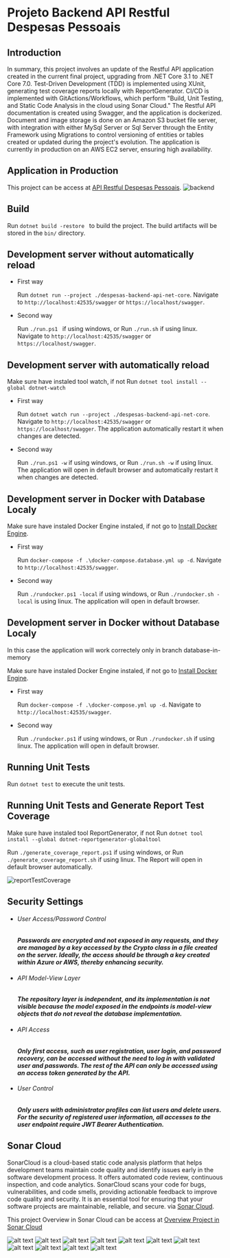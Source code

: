 # Projeto Backend API Restful Despesas Pessoais 

## Introduction

In summary, this project involves an update of the Restful API application created in the current final project, upgrading from .NET Core 3.1 to .NET Core 7.0. Test-Driven Development (TDD) is implemented using XUnit, generating test coverage reports locally with ReportGenerator. CI/CD is implemented with GitActions/Workflows, which perform "Build, Unit Testing, and Static Code Analysis in the cloud using Sonar Cloud." The Restful API documentation is created using Swagger, and the application is dockerized. Document and image storage is done on an Amazon S3 bucket file server, with integration with either MySql Server or Sql Server through the Entity Framework using Migrations to control versioning of entities or tables created or updated during the project's evolution. The application is currently in production on an AWS EC2 server, ensuring high availability.

## Application in Production 

This project can be access at [API Restful Despesas Pessoais](http://alexfariakof.com:42535/swagger).
![backend](https://github.com/alexfariakof/despesas-backend-api-net-core/assets/42475620/d715b8d3-e275-4998-beb7-cb8c9690513f)

## Build

Run `dotnet build -restore ` to build the project. The build artifacts will be stored in the `bin/` directory. 

## Development server without automatically reload

* First way

  Run `dotnet run --project ./despesas-backend-api-net-core`. Navigate to `http://localhost:42535/swagger` or `https://localhost/swagger`.

* Second way

  Run `./run.ps1 ` if using windows, or Run `./run.sh` if using linux. Navigate to `http://localhost:42535/swagger` or `https://localhost/swagger`.

## Development server with automatically reload

Make sure have instaled tool watch, if not Run `dotnet tool install --global dotnet-watch`

* First way

  Run `dotnet watch run --project ./despesas-backend-api-net-core`. Navigate to `http://localhost:42535/swagger` or `https://localhost/swagger`. The application automatically restart it when changes are detected.
  
* Second way

  Run `./run.ps1 -w` if using windows, or Run `./run.sh -w` if using linux. The application will open in default browser and automatically restart it when changes are detected.

## Development server in Docker with Database Localy

Make sure have instaled Docker Engine instaled, if not go to [Install Docker Engine](https://docs.docker.com/engine/install/).

* First way

  Run `docker-compose -f .\docker-compose.database.yml up -d`.  Navigate to `http://localhost:42535/swagger`. 
  
* Second way

  Run `./rundocker.ps1 -local` if using windows, or Run `./rundocker.sh -local` is using linux. The application will open in default browser.

## Development server in Docker without Database Localy 
In this case the application will work correctely only in branch database-in-memory

Make sure have instaled Docker Engine instaled, if not go to [Install Docker Engine](https://docs.docker.com/engine/install/).

* First way

  Run `docker-compose -f .\docker-compose.yml up -d`.  Navigate to `http://localhost:42535/swagger`. 
  
* Second way

  Run  `./rundocker.ps1` if using windows, or Run `./rundocker.sh` if using linux. The application will open in default browser.

  

## Running Unit Tests

Run `dotnet test` to execute the unit tests.

## Running Unit Tests and Generate Report Test Coverage

Make sure have instaled tool ReportGenerator, if not Run `dotnet tool install --global dotnet-reportgenerator-globaltool`

Run  `./generate_coverage_report.ps1` if using windows, or Run `./generate_coverage_report.sh` if using linux. The Report will open in default browser automatically.

![reportTestCoverage](https://github.com/alexfariakof/despesas-backend-api-net-core/assets/42475620/afd1b5e4-5a2f-490c-bf4f-a530df41c1ae)

## Security Settings
<h5> 
   <ul>
      <li>   
         <h6>User Access/Password Control</h6>
            <p>Passwords are encrypted and not exposed in any requests, and they are managed by a key  accessed by the Crypto class in a file created on the server. Ideally, the access should be through a key created within Azure or AWS, thereby enhancing security.
         </p>
      </li>
      <li>
         <h6>API Model-View Layer</h6>
            <p>The repository layer is independent, and its implementation is not visible because the model exposed in the endpoints is model-view objects that do not reveal the database implementation.
         </p>
      </li>
      <li>
         <h6>API Access</h6>
            <p>Only first access, such as user registration, user login, and password recovery, can be accessed without the need to log in with validated user and passwords. The rest of the API can only be accessed using an access token generated by the API. 
         </p>
      </li>
      <li>
         <h6>User Control</h6>
            <p>Only users with administrator profiles can list users and delete users. For the security of registered user information, all accesses to the user endpoint require JWT Bearer Authentication.
         </p>
      </li>                 
 </ul>
</h5>

## Sonar Cloud

SonarCloud is a cloud-based static code analysis platform that helps development teams maintain code quality and identify issues early in the software development process. It offers automated code review, continuous inspection, and code analytics. SonarCloud scans your code for bugs, vulnerabilities, and code smells, providing actionable feedback to improve code quality and security. It is an essential tool for ensuring that your software projects are maintainable, reliable, and secure. via [Sonar Cloud](https://sonarcloud.io/).

This project Overview in Sonar Cloud can be access at [Overview Project in Sonar Cloud](https://sonarcloud.io/project/overview?id=alexfariakof_despesas-backend-api-net-core) 

![alt text](https://sonarcloud.io/api/project_badges/measure?project=alexfariakof_despesas-backend-api-net-core&metric=vulnerabilities) ![alt text](https://sonarcloud.io/api/project_badges/measure?project=alexfariakof_despesas-backend-api-net-core&metric=bugs) ![alt text](https://sonarcloud.io/api/project_badges/measure?project=alexfariakof_despesas-backend-api-net-core&metric=security_rating) ![alt text](https://sonarcloud.io/api/project_badges/measure?project=alexfariakof_despesas-backend-api-net-core&metric=sqale_rating) ![alt text](https://sonarcloud.io/api/project_badges/measure?project=alexfariakof_despesas-backend-api-net-core&metric=code_smells) ![alt text](https://sonarcloud.io/api/project_badges/measure?project=alexfariakof_despesas-backend-api-net-core&metric=ncloc) ![alt text](https://sonarcloud.io/api/project_badges/measure?project=alexfariakof_despesas-backend-api-net-core&metric=coverage) ![alt text](https://sonarcloud.io/api/project_badges/measure?project=alexfariakof_despesas-backend-api-net-core&metric=sqale_index) ![alt text](https://sonarcloud.io/api/project_badges/measure?project=alexfariakof_despesas-backend-api-net-core&metric=alert_status) ![alt text](https://sonarcloud.io/api/project_badges/measure?project=alexfariakof_despesas-backend-api-net-core&metric=reliability_rating) ![alt text](https://sonarcloud.io/api/project_badges/measure?project=alexfariakof_despesas-backend-api-net-core&metric=duplicated_lines_density)
